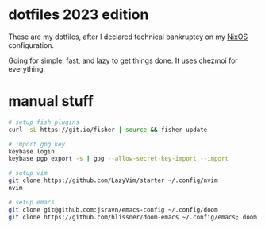 # dotfiles 2023 edition

These are my dotfiles, after I declared technical bankruptcy on my
[NixOS](https://github.com/jsravn/dotfiles-nixos) configuration.

Going for simple, fast, and lazy to get things done. It uses chezmoi for everything.

# manual stuff

```sh
# setup fish plugins
curl -sL https://git.io/fisher | source && fisher update

# import gpg key
keybase login
keybase pgp export -s | gpg --allow-secret-key-import --import

# setup vim
git clone https://github.com/LazyVim/starter ~/.config/nvim
nvim

# setup emacs
git clone git@github.com:jsravn/emacs-config ~/.config/doom
git clone https://github.com/hlissner/doom-emacs ~/.config/emacs; doom up
```
